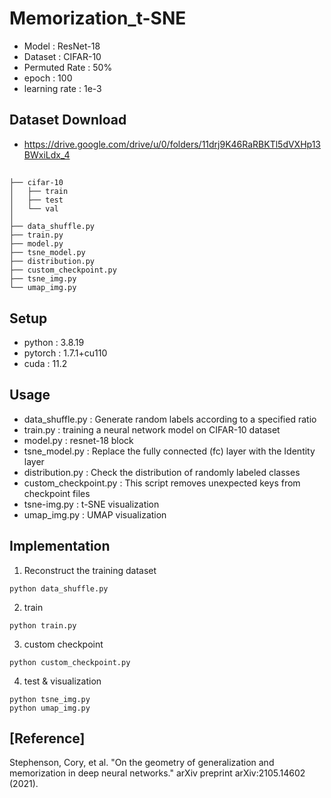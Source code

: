 # Memorization_t-SNE
- Model : ResNet-18
- Dataset : CIFAR-10
- Permuted Rate : 50%
- epoch : 100
- learning rate : 1e-3

## Dataset Download
- https://drive.google.com/drive/u/0/folders/11drj9K46RaRBKTl5dVXHp13BWxiLdx_4

##
```Memorization_UMAP
├── cifar-10
│   ├── train
│   ├── test
│   └── val
│ 
├── data_shuffle.py
├── train.py
├── model.py
├── tsne_model.py
├── distribution.py
├── custom_checkpoint.py
├── tsne_img.py
└── umap_img.py
``` 

## Setup
- python : 3.8.19
- pytorch : 1.7.1+cu110
- cuda : 11.2

## Usage
- data_shuffle.py : Generate random labels according to a specified ratio
- train.py : training a neural network model on CIFAR-10 dataset
- model.py : resnet-18 block
- tsne_model.py : Replace the fully connected (fc) layer with the Identity layer
- distribution.py : Check the distribution of randomly labeled classes
- custom_checkpoint.py : This script removes unexpected keys from checkpoint files
- tsne-img.py : t-SNE visualization
- umap_img.py : UMAP visualization

## Implementation
1. Reconstruct the training dataset
```
python data_shuffle.py
```  
2. train
```
python train.py
```
3. custom checkpoint
```
python custom_checkpoint.py
```
4. test & visualization
```
python tsne_img.py
python umap_img.py
```

## [Reference]
Stephenson, Cory, et al. "On the geometry of generalization and memorization in deep neural networks." arXiv preprint arXiv:2105.14602 (2021).
